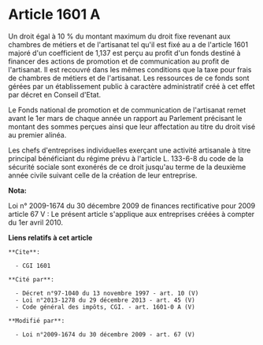 # Article 1601 A

Un droit égal à 10 % du montant maximum du droit fixe revenant aux chambres de métiers et de l'artisanat tel qu'il est fixé
au a de l'article 1601 majoré d'un coefficient de 1,137 est perçu au profit d'un fonds destiné à financer des actions de
promotion et de communication au profit de l'artisanat. Il est recouvré dans les mêmes conditions que la taxe pour frais de
chambres de métiers et de l'artisanat. Les ressources de ce fonds sont gérées par un établissement public à caractère
administratif créé à cet effet par décret en Conseil d'Etat.

Le Fonds national de promotion et de communication de l'artisanat remet avant le 1er mars de chaque année un rapport au
Parlement précisant le montant des sommes perçues ainsi que leur affectation au titre du droit visé au premier alinéa.

Les chefs d'entreprises individuelles exerçant une activité artisanale à titre principal bénéficiant du régime prévu à
l'article L. 133-6-8 du code de la sécurité sociale sont exonérés de ce droit jusqu'au terme de la deuxième année civile
suivant celle de la création de leur entreprise.

**Nota:**

Loi n° 2009-1674 du 30 décembre 2009 de finances rectificative pour 2009 article 67 V : Le présent article s'applique aux
entreprises créées à compter du 1er avril 2010.

**Liens relatifs à cet article**

	**Cite**:

	  - CGI 1601

	**Cité par**:

	  - Décret n°97-1040 du 13 novembre 1997 - art. 10 (V)
	  - Loi n°2013-1278 du 29 décembre 2013 - art. 45 (V)
	  - Code général des impôts, CGI. - art. 1601-0 A (V)

	**Modifié par**:

	  - Loi n°2009-1674 du 30 décembre 2009 - art. 67 (V)
